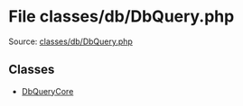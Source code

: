 File classes/db/DbQuery.php
=========

Source: [classes/db/DbQuery.php](https://github.com/PrestaShop/PrestaShop/blob/1.5.0.13/classes/db/DbQuery.php)


Classes
-------

* [DbQueryCore](class.DbQueryCore.md)

